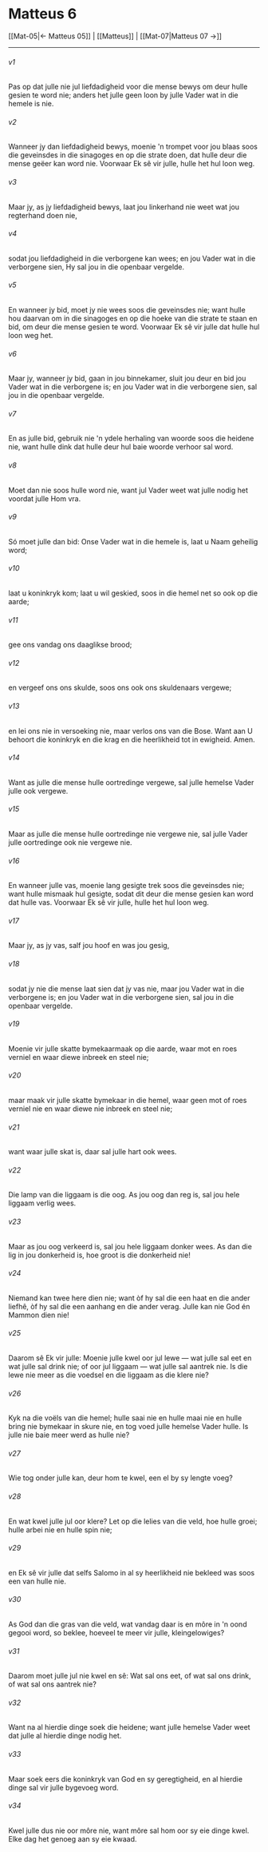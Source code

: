 # Matteus 6

[[Mat-05|← Matteus 05]] | [[Matteus]] | [[Mat-07|Matteus 07 →]]
***

###### v1
Pas op dat julle nie jul liefdadigheid voor die mense bewys om deur hulle gesien te word nie; anders het julle geen loon by julle Vader wat in die hemele is nie. 
###### v2
Wanneer jy dan liefdadigheid bewys, moenie 'n trompet voor jou blaas soos die geveinsdes in die sinagoges en op die strate doen, dat hulle deur die mense geëer kan word nie. Voorwaar Ek sê vir julle, hulle het hul loon weg. 
###### v3
Maar jy, as jy liefdadigheid bewys, laat jou linkerhand nie weet wat jou regterhand doen nie, 
###### v4
sodat jou liefdadigheid in die verborgene kan wees; en jou Vader wat in die verborgene sien, Hy sal jou in die openbaar vergelde. 
###### v5
En wanneer jy bid, moet jy nie wees soos die geveinsdes nie; want hulle hou daarvan om in die sinagoges en op die hoeke van die strate te staan en bid, om deur die mense gesien te word. Voorwaar Ek sê vir julle dat hulle hul loon weg het. 
###### v6
Maar jy, wanneer jy bid, gaan in jou binnekamer, sluit jou deur en bid jou Vader wat in die verborgene is; en jou Vader wat in die verborgene sien, sal jou in die openbaar vergelde. 
###### v7
En as julle bid, gebruik nie 'n ydele herhaling van woorde soos die heidene nie, want hulle dink dat hulle deur hul baie woorde verhoor sal word. 
###### v8
Moet dan nie soos hulle word nie, want jul Vader weet wat julle nodig het voordat julle Hom vra. 
###### v9
Só moet julle dan bid: Onse Vader wat in die hemele is, laat u Naam geheilig word; 
###### v10
laat u koninkryk kom; laat u wil geskied, soos in die hemel net so ook op die aarde; 
###### v11
gee ons vandag ons daaglikse brood; 
###### v12
en vergeef ons ons skulde, soos ons ook ons skuldenaars vergewe; 
###### v13
en lei ons nie in versoeking nie, maar verlos ons van die Bose. Want aan U behoort die koninkryk en die krag en die heerlikheid tot in ewigheid. Amen. 
###### v14
Want as julle die mense hulle oortredinge vergewe, sal julle hemelse Vader julle ook vergewe. 
###### v15
Maar as julle die mense hulle oortredinge nie vergewe nie, sal julle Vader julle oortredinge ook nie vergewe nie. 
###### v16
En wanneer julle vas, moenie lang gesigte trek soos die geveinsdes nie; want hulle mismaak hul gesigte, sodat dit deur die mense gesien kan word dat hulle vas. Voorwaar Ek sê vir julle, hulle het hul loon weg. 
###### v17
Maar jy, as jy vas, salf jou hoof en was jou gesig, 
###### v18
sodat jy nie die mense laat sien dat jy vas nie, maar jou Vader wat in die verborgene is; en jou Vader wat in die verborgene sien, sal jou in die openbaar vergelde. 
###### v19
Moenie vir julle skatte bymekaarmaak op die aarde, waar mot en roes verniel en waar diewe inbreek en steel nie; 
###### v20
maar maak vir julle skatte bymekaar in die hemel, waar geen mot of roes verniel nie en waar diewe nie inbreek en steel nie; 
###### v21
want waar julle skat is, daar sal julle hart ook wees. 
###### v22
Die lamp van die liggaam is die oog. As jou oog dan reg is, sal jou hele liggaam verlig wees. 
###### v23
Maar as jou oog verkeerd is, sal jou hele liggaam donker wees. As dan die lig in jou donkerheid is, hoe groot is die donkerheid nie! 
###### v24
Niemand kan twee here dien nie; want òf hy sal die een haat en die ander liefhê, òf hy sal die een aanhang en die ander verag. Julle kan nie God én Mammon dien nie! 
###### v25
Daarom sê Ek vir julle: Moenie julle kwel oor jul lewe — wat julle sal eet en wat julle sal drink nie; of oor jul liggaam — wat julle sal aantrek nie. Is die lewe nie meer as die voedsel en die liggaam as die klere nie? 
###### v26
Kyk na die voëls van die hemel; hulle saai nie en hulle maai nie en hulle bring nie bymekaar in skure nie, en tog voed julle hemelse Vader hulle. Is julle nie baie meer werd as hulle nie? 
###### v27
Wie tog onder julle kan, deur hom te kwel, een el by sy lengte voeg? 
###### v28
En wat kwel julle jul oor klere? Let op die lelies van die veld, hoe hulle groei; hulle arbei nie en hulle spin nie; 
###### v29
en Ek sê vir julle dat selfs Salomo in al sy heerlikheid nie bekleed was soos een van hulle nie. 
###### v30
As God dan die gras van die veld, wat vandag daar is en môre in 'n oond gegooi word, so beklee, hoeveel te meer vir julle, kleingelowiges? 
###### v31
Daarom moet julle jul nie kwel en sê: Wat sal ons eet, of wat sal ons drink, of wat sal ons aantrek nie? 
###### v32
Want na al hierdie dinge soek die heidene; want julle hemelse Vader weet dat julle al hierdie dinge nodig het. 
###### v33
Maar soek eers die koninkryk van God en sy geregtigheid, en al hierdie dinge sal vir julle bygevoeg word. 
###### v34
Kwel julle dus nie oor môre nie, want môre sal hom oor sy eie dinge kwel. Elke dag het genoeg aan sy eie kwaad. 
